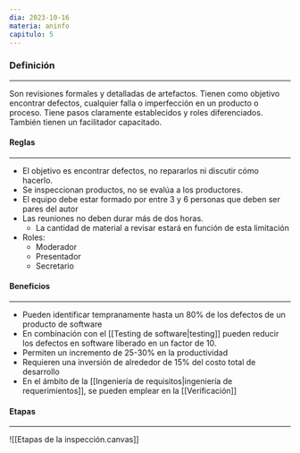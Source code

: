 ```yaml
---
dia: 2023-10-16
materia: aninfo
capitulo: 5
---
```

### Definición
---
Son revisiones formales y detalladas de artefactos. Tienen como objetivo encontrar defectos, cualquier falla o imperfección en un producto o proceso. Tiene pasos claramente establecidos y roles diferenciados. También tienen un facilitador capacitado.

#### Reglas
---
* El objetivo es encontrar defectos, no repararlos ni discutir cómo hacerlo. 
* Se inspeccionan productos, no se evalúa a los productores.
* El equipo debe estar formado por entre 3 y 6 personas que deben ser pares del autor
* Las reuniones no deben durar más de dos horas. 
	* La cantidad de material a revisar estará en función de esta limitación
* Roles:
	* Moderador
	* Presentador
	* Secretario

#### Beneficios
---
* Pueden identificar tempranamente hasta un 80% de los defectos de un producto de software
* En combinación con el [[Testing de software|testing]] pueden reducir los defectos en software liberado en un factor de 10. 
* Permiten un incremento de 25-30% en la productividad
* Requieren una inversión de alrededor de 15% del costo total de desarrollo
* En el ámbito de la [[Ingeniería de requisitos|ingeniería de requerimientos]], se pueden emplear en la [[Verificación]]

#### Etapas
---
![[Etapas de la inspección.canvas]]

